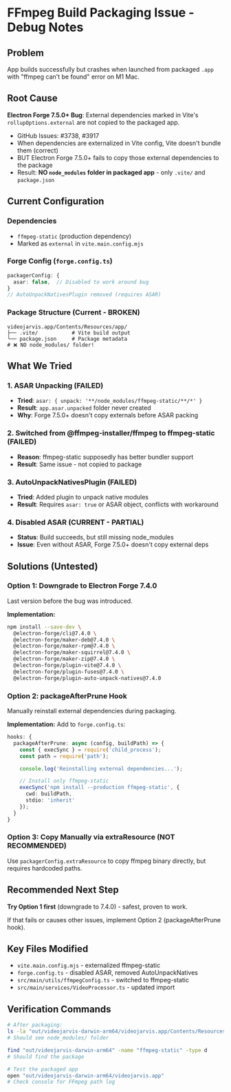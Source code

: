# FFmpeg Build Packaging Issue - Debug Notes

## Problem
App builds successfully but crashes when launched from packaged `.app` with "ffmpeg can't be found" error on M1 Mac.

## Root Cause
**Electron Forge 7.5.0+ Bug**: External dependencies marked in Vite's `rollupOptions.external` are not copied to the packaged app.

- GitHub Issues: #3738, #3917
- When dependencies are externalized in Vite config, Vite doesn't bundle them (correct)
- BUT Electron Forge 7.5.0+ fails to copy those external dependencies to the package
- Result: **NO `node_modules` folder in packaged app** - only `.vite/` and `package.json`

## Current Configuration

### Dependencies
- `ffmpeg-static` (production dependency)
- Marked as `external` in `vite.main.config.mjs`

### Forge Config (`forge.config.ts`)
```typescript
packagerConfig: {
  asar: false,  // Disabled to work around bug
}
// AutoUnpackNativesPlugin removed (requires ASAR)
```

### Package Structure (Current - BROKEN)
```
videojarvis.app/Contents/Resources/app/
├── .vite/           # Vite build output
└── package.json     # Package metadata
# ❌ NO node_modules/ folder!
```

## What We Tried

### 1. ASAR Unpacking (FAILED)
- **Tried**: `asar: { unpack: '**/node_modules/ffmpeg-static/**/*' }`
- **Result**: `app.asar.unpacked` folder never created
- **Why**: Forge 7.5.0+ doesn't copy externals before ASAR packing

### 2. Switched from @ffmpeg-installer/ffmpeg to ffmpeg-static (FAILED)
- **Reason**: ffmpeg-static supposedly has better bundler support
- **Result**: Same issue - not copied to package

### 3. AutoUnpackNativesPlugin (FAILED)
- **Tried**: Added plugin to unpack native modules
- **Result**: Requires `asar: true` or ASAR object, conflicts with workaround

### 4. Disabled ASAR (CURRENT - PARTIAL)
- **Status**: Build succeeds, but still missing node_modules
- **Issue**: Even without ASAR, Forge 7.5.0+ doesn't copy external deps

## Solutions (Untested)

### Option 1: Downgrade to Electron Forge 7.4.0
Last version before the bug was introduced.

**Implementation:**
```bash
npm install --save-dev \
  @electron-forge/cli@7.4.0 \
  @electron-forge/maker-deb@7.4.0 \
  @electron-forge/maker-rpm@7.4.0 \
  @electron-forge/maker-squirrel@7.4.0 \
  @electron-forge/maker-zip@7.4.0 \
  @electron-forge/plugin-vite@7.4.0 \
  @electron-forge/plugin-fuses@7.4.0 \
  @electron-forge/plugin-auto-unpack-natives@7.4.0
```

### Option 2: packageAfterPrune Hook
Manually reinstall external dependencies during packaging.

**Implementation:** Add to `forge.config.ts`:
```typescript
hooks: {
  packageAfterPrune: async (config, buildPath) => {
    const { execSync } = require('child_process');
    const path = require('path');

    console.log('Reinstalling external dependencies...');

    // Install only ffmpeg-static
    execSync('npm install --production ffmpeg-static', {
      cwd: buildPath,
      stdio: 'inherit'
    });
  }
}
```

### Option 3: Copy Manually via extraResource (NOT RECOMMENDED)
Use `packagerConfig.extraResource` to copy ffmpeg binary directly, but requires hardcoded paths.

## Recommended Next Step
**Try Option 1 first** (downgrade to 7.4.0) - safest, proven to work.

If that fails or causes other issues, implement Option 2 (packageAfterPrune hook).

## Key Files Modified
- `vite.main.config.mjs` - externalized ffmpeg-static
- `forge.config.ts` - disabled ASAR, removed AutoUnpackNatives
- `src/main/utils/ffmpegConfig.ts` - switched to ffmpeg-static
- `src/main/services/VideoProcessor.ts` - updated import

## Verification Commands
```bash
# After packaging:
ls -la "out/videojarvis-darwin-arm64/videojarvis.app/Contents/Resources/app/"
# Should see node_modules/ folder

find "out/videojarvis-darwin-arm64" -name "ffmpeg-static" -type d
# Should find the package

# Test the packaged app
open "out/videojarvis-darwin-arm64/videojarvis.app"
# Check console for FFmpeg path log
```
